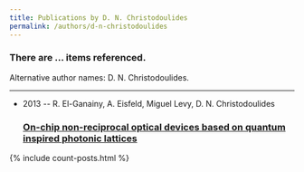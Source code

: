 ```yaml
---
title: Publications by D. N. Christodoulides
permalink: /authors/d-n-christodoulides
---
```


<h3 id="number-posts">There are ... items referenced.</h3>
<p id='info-authors'>Alternative author names: D. N. Christodoulides.</p>
<hr />
<ul class="post-list">
<li><span class='post-meta'>2013 -- R. El-Ganainy, A. Eisfeld, Miguel Levy, D. N. Christodoulides</span><h3><a class='post-link' href="{{ site.baseurl }}/on-chip-non-reciprocal-optical-devices-based-on-quantum-inspired-photonic-lattices">On-chip non-reciprocal optical devices based on quantum inspired photonic lattices</a></h3></li>

</ul>
{% include count-posts.html %}
